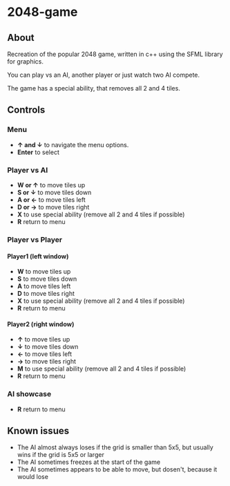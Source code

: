 # 2048-game
## About
Recreation of the popular 2048 game, written in c++ using the SFML library for graphics.

You can play vs an AI, another player or just watch two AI compete.

The game has a special ability, that removes all 2 and 4 tiles.
## Controls
### Menu
* **↑ and ↓** to navigate the menu options.
* **Enter** to select

### Player vs AI
* **W or ↑** to move tiles up
* **S or ↓** to move tiles down
* **A or ←** to move tiles left
* **D or →** to move tiles right
* **X** to use special ability (remove all 2 and 4 tiles if possible)
* **R** return to menu

### Player vs Player
#### Player1 (left window)
* **W** to move tiles up
* **S** to move tiles down
* **A** to move tiles left
* **D** to move tiles right
* **X** to use special ability (remove all 2 and 4 tiles if possible)
* **R** return to menu

#### Player2 (right window)
* **↑** to move tiles up
* **↓** to move tiles down
* **←** to move tiles left
* **→** to move tiles right
* **M** to use special ability (remove all 2 and 4 tiles if possible)
* **R** return to menu

### AI showcase
* **R** return to menu

## Known issues
* The AI almost always loses if the grid is smaller than 5x5, but usually wins if the grid is 5x5 or larger
* The AI sometimes freezes at the start of the game
* The AI sometimes appears to be able to move, but dosen't, because it would lose
